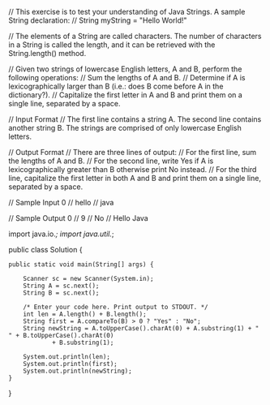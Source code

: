 // This exercise is to test your understanding of Java Strings. A sample String declaration:
// String myString = "Hello World!"

// The elements of a String are called characters. The number of characters in a String is called the length, and it can be retrieved with the String.length() method.

// Given two strings of lowercase English letters, A and B, perform the following operations:
// Sum the lengths of A and B.
// Determine if A is lexicographically larger than B (i.e.: does B come before A in the dictionary?).
// Capitalize the first letter in A and B and print them on a single line, separated by a space.

// Input Format
// The first line contains a string A. The second line contains another string B. The strings are comprised of only lowercase English letters.

// Output Format
// There are three lines of output:
// For the first line, sum the lengths of A and B.
// For the second line, write Yes if A is lexicographically greater than B otherwise print No instead.
// For the third line, capitalize the first letter in both A and B and print them on a single line, separated by a space.

// Sample Input 0
// hello
// java

// Sample Output 0
// 9
// No
// Hello Java

import java.io.*;
import java.util.*;

public class Solution {

    public static void main(String[] args) {

        Scanner sc = new Scanner(System.in);
        String A = sc.next();
        String B = sc.next();

        /* Enter your code here. Print output to STDOUT. */
        int len = A.length() + B.length();
        String first = A.compareTo(B) > 0 ? "Yes" : "No";
        String newString = A.toUpperCase().charAt(0) + A.substring(1) + " " + B.toUpperCase().charAt(0)
                + B.substring(1);

        System.out.println(len);
        System.out.println(first);
        System.out.println(newString);
    }
}
